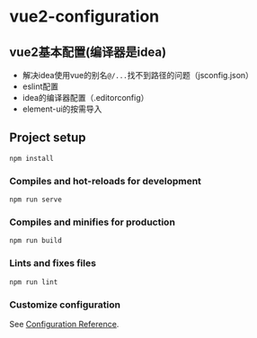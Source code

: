 # vue2-configuration

## vue2基本配置(编译器是idea)
 - 解决idea使用vue的别名`@/...`找不到路径的问题（jsconfig.json）
 - eslint配置
 - idea的编译器配置（.editorconfig）
 - element-ui的按需导入

## Project setup
```
npm install
```

### Compiles and hot-reloads for development
```
npm run serve
```

### Compiles and minifies for production
```
npm run build
```

### Lints and fixes files
```
npm run lint
```

### Customize configuration
See [Configuration Reference](https://cli.vuejs.org/config/).
